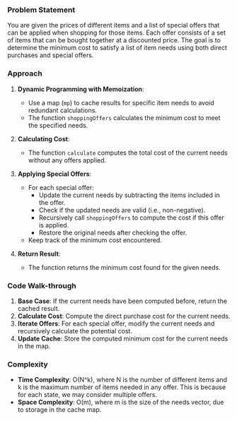 ### Problem Statement
You are given the prices of different items and a list of special offers that can be applied when shopping for those items. Each offer consists of a set of items that can be bought together at a discounted price. The goal is to determine the minimum cost to satisfy a list of item needs using both direct purchases and special offers.

### Approach
1. **Dynamic Programming with Memoization**:
   - Use a map (`mp`) to cache results for specific item needs to avoid redundant calculations.
   - The function `shoppingOffers` calculates the minimum cost to meet the specified needs.

2. **Calculating Cost**:
   - The function `calculate` computes the total cost of the current needs without any offers applied.

3. **Applying Special Offers**:
   - For each special offer:
     - Update the current needs by subtracting the items included in the offer.
     - Check if the updated needs are valid (i.e., non-negative).
     - Recursively call `shoppingOffers` to compute the cost if this offer is applied.
     - Restore the original needs after checking the offer.
   - Keep track of the minimum cost encountered.

4. **Return Result**:
   - The function returns the minimum cost found for the given needs.

### Code Walk-through
1. **Base Case**: If the current needs have been computed before, return the cached result.
2. **Calculate Cost**: Compute the direct purchase cost for the current needs.
3. **Iterate Offers**: For each special offer, modify the current needs and recursively calculate the potential cost.
4. **Update Cache**: Store the computed minimum cost for the current needs in the map.

### Complexity
- **Time Complexity**: O(N^k), where N is the number of different items and k is the maximum number of items needed in any offer. This is because for each state, we may consider multiple offers.
- **Space Complexity**: O(m), where m is the size of the needs vector, due to storage in the cache map.
